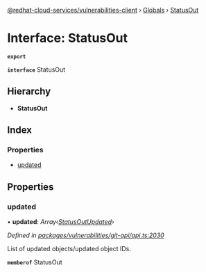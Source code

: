 [@redhat-cloud-services/vulnerabilities-client](../README.md) › [Globals](../globals.md) › [StatusOut](statusout.md)

# Interface: StatusOut

**`export`** 

**`interface`** StatusOut

## Hierarchy

* **StatusOut**

## Index

### Properties

* [updated](statusout.md#updated)

## Properties

###  updated

• **updated**: *Array‹[StatusOutUpdated](statusoutupdated.md)›*

*Defined in [packages/vulnerabilities/git-api/api.ts:2030](https://github.com/RedHatInsights/javascript-clients/blob/master/packages/vulnerabilities/git-api/api.ts#L2030)*

List of updated objects/updated object IDs.

**`memberof`** StatusOut
